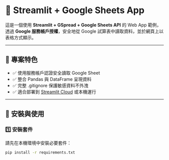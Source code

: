 # 📗 Streamlit + Google Sheets App

這是一個使用 **Streamlit + GSpread + Google Sheets API** 的 Web App 範例，透過 **Google 服務帳戶授權**，安全地從 Google 試算表中讀取資料，並於網頁上以表格方式顯示。

---

## 🚀 專案特色

- ✅ 使用服務帳戶認證安全讀取 Google Sheet
- ✅ 整合 Pandas 與 DataFrame 呈現資料
- ✅ 完整 .gitignore 保護敏感資料不外洩
- ✅ 適合部署到 [Streamlit Cloud](https://streamlit.io/cloud) 或本機運行

---

## 🧰 安裝與使用

### 1️⃣ 安裝套件

請先在本機環境中安裝必要套件：

```bash
pip install -r requirements.txt
